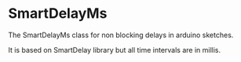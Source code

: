 # SmartDelayMs
The SmartDelayMs class for non blocking delays in arduino sketches.

It is based on SmartDelay library but all time intervals are in millis.
